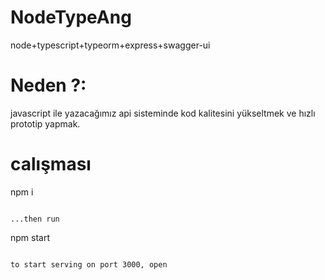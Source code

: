 # NodeTypeAng
node+typescript+typeorm+express+swagger-ui

# Neden ?:
javascript ile yazacağımız api sisteminde kod kalitesini yükseltmek ve hızlı prototip yapmak.


# calışması

npm i
```

...then run 
```
npm start
``` 

to start serving on port 3000, open 
